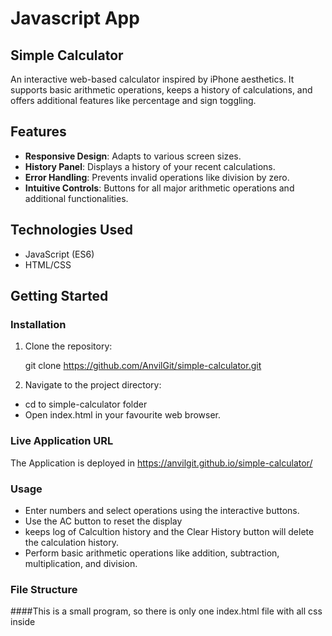 # Javascript App
## Simple Calculator

An interactive web-based calculator inspired by iPhone aesthetics. It supports basic arithmetic operations, keeps a history of calculations, and offers additional features like percentage and sign toggling.

## Features

- **Responsive Design**: Adapts to various screen sizes.
- **History Panel**: Displays a history of your recent calculations.
- **Error Handling**: Prevents invalid operations like division by zero.
- **Intuitive Controls**: Buttons for all major arithmetic operations and additional functionalities.

## Technologies Used

- JavaScript (ES6)
- HTML/CSS

## Getting Started

### Installation

1. Clone the repository:


   git clone https://github.com/AnvilGit/simple-calculator.git

1. Navigate to the project directory:

- cd to simple-calculator folder
- Open index.html in your favourite web browser.

### Live Application URL

The Application is deployed in https://anvilgit.github.io/simple-calculator/

### Usage
- Enter numbers and select operations using the interactive buttons.
- Use the AC button to reset the display
- keeps log of Calcultion history and the Clear History button will delete the calculation history.
- Perform basic arithmetic operations like addition, subtraction, multiplication, and division.


### File Structure
####This is a small program, so there is only one index.html file with all css inside <style> tag  and javascript implementation inside <script> for code readibility.


### Contributing
Contributions are welcome! If you have suggestions for improvements or new features, feel free to open an issue or submit a pull request.

### License
This project is licensed under the MIT License - see the LICENSE file for details.





